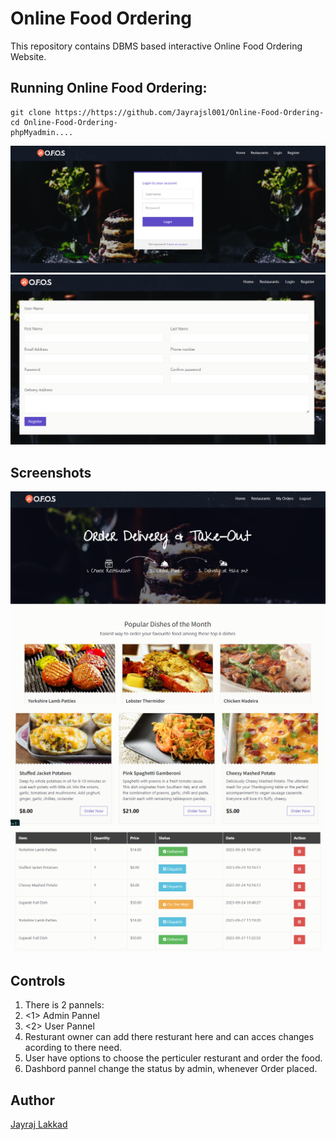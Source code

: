 # Online Food Ordering

This repository contains DBMS based interactive Online Food Ordering Website.

## Running Online Food Ordering:

```
git clone https://https://github.com/Jayrajsl001/Online-Food-Ordering-
cd Online-Food-Ordering-
phpMyadmin....
```

<p align="center">
<img src="/Website Images/Screenshot 2023-10-20 151001.png">
<img src="/Website Images/Screenshot 2023-10-20 151047.png">
  
</p>

## Screenshots
<p align="center">
<img width=1000 src="/Website Images/Screenshot 2023-10-20 150510.png">
<img width=1000 src="/Website Images/Screenshot 2023-10-20 150715.png">
<img width=1000 src="/Website Images/Screenshot 2023-10-20 150841.png">
</p>


## Controls
1. There is 2 pannels:
2. <1> Admin Pannel
3. <2> User Pannel
4. Resturant owner can add there resturant here and can acces changes acording to there need.
5. User have options to choose the perticuler resturant and order the food.
6. Dashbord pannel change the status by admin, whenever Order placed.



## Author
[Jayraj Lakkad](https://github.com/Jayrajsl001)

